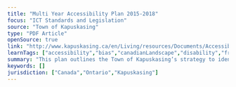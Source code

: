 ```yaml
---
title: "Multi Year Accessibility Plan 2015-2018"
focus: "ICT Standards and Legislation"
source: "Town of Kapuskasing"
type: "PDF Article"
openSource: true
link: "http://www.kapuskasing.ca/en/Living/resources/Documents/Accessiblity-Plan-2015-2018.pdf"
learnTags: ["accessibility","bias","canadianLandscape","disability","framework","government","ict","inclusivePractice","regulation","rights","fairness"]
summary: "This plan outlines the Town of Kapuskasing’s strategy to identify, prevent and remove accessibility barriers, and meet its requirements under the IASR."
keywords: []
jurisdiction: ["Canada","Ontario","Kapuskasing"]
---
```

